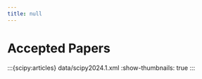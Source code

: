 ```yaml
---
title: null
---
```


# Accepted Papers

:::{scipy:articles} data/scipy2024.1.xml
:show-thumbnails: true
:::
